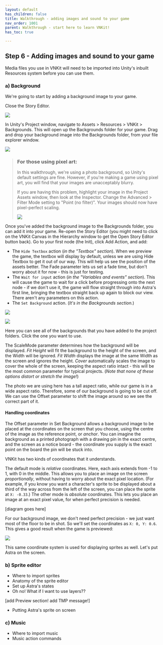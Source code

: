 ```yaml
---
layout: default
has_children: false
title: Walkthrough - adding images and sound to your game
nav_order: 1001
parent: Walkthrough - start here to learn VNKit!
has_toc: true

---
```

## Step 6 - Adding images and sound to your game

Media files you use in VNKit will need to be imported into Unity's inbuilt Resources system before you can use them.

### a) Background

We're going to start by adding a background image to your game.

Close the Story Editor.

![](/assets/images/bg_closeeditor.gif)

In Unity's Project window, navigate to Assets > Resources > VNKit > Backgrounds. This will open up the Backgrounds folder for your game. Drag and drop your background image into the Backgrounds folder, from your file explorer window.

![](/assets/images/bg_bgadd.gif)

> ### For those using pixel art:
>
> In this walkthrough, we're using a photo background, so Unity's default settings are fine. However, if you're making a game using pixel art, you will find that your images are unacceptably blurry.
>
> If you are having this problem, highlight your image in the Project Assets window, then look at the Inspector. Change the Advanced > Filter Mode setting to "Point (no filter)". Your images should now have pixel-perfect scaling.
>
> ![](/assets/images/pointfiltering.PNG)

Once you've added the background image to the Backgrounds folder, you can add it into your game. Re-open the Story Editor (you might need to click on the VNKit Canvas in the Hierarchy window to get the Open Story Editor button back). Go to your first node (the Init), click Add Action, and add:

* The `Hide Textbox` action (_in the "Textbox" section_). When we preview the game, the textbox will display by default, unless we are using Hide Textbox to get it out of our way. This will help us see the position of the assets better. The Fade parameter lets us set a fade time, but don't worry about it for now - this is just for testing.
* The `Wait for input` action (_in the "Variables and events" section_). This will cause the game to wait for a click before progressing onto the next node - if we don't use it, the game will flow straight through into Astra's first line, bringing the textbox straight back up again to block our view. There aren't any parameters on this action.
* The `Set Background` action. (_It's in the Backgrounds section._)

![](/assets/images/fadeut.PNG)

![](/assets/images/nodes_bgpicker.PNG)

Here you can see all of the backgrounds that you have added to the project folders. Click the one you want to use.

The ScaleMode parameter determines how the background will be displayed. _Fit Height_ will fit the background to the height of the screen, and the Width will be ignored. _Fit Width_ displays the image at the same Width as the screen and ignores the height. _Cover_ automatically scales the image to cover the whole of the screen, keeping the aspect ratio intact - this will be the most common parameter for typical projects. (_Note that none of these options distort or stretch the image!_)

The photo we are using here has a tall aspect ratio, while our game is in a wide aspect ratio. Therefore, some of our background is going to be cut off. We can use the Offset parameter to shift the image around so we see the correct part of it.

#### Handling coordinates

The Offset parameter in Set Background allows a background image to be placed at the coordinates on the screen that you choose, using the centre of the image as the reference point, or _anchor_. You can imagine the background as a printed photograph with a drawing pin in the exact centre, and the screen as a notice board - the coordinate you supply is the exact point on the board the pin will be stuck into.

VNKit has two kinds of coordinates that it understands.

The default mode is _relative_ coordinates. Here, each axis extends from -1 to 1, with 0 in the middle. This allows you to place an image on the screen _proportionally_, without having to worry about the exact pixel location. (For example, if you know you want a character's sprite to be displayed about a third of the way across from the left of the screen, you can place the sprite at `X: -0.33`.) The other mode is _absolute_ coordinates. This lets you place an image at an exact pixel value, for when perfect precision is needed.

\[diagram goes here\]

For our background image, we don't need perfect precision - we just want most of the floor to be in shot. So we'll set the coordinates as `X: 0, Y: 0.6`. This gives a good result when the game is previewed:

![](/assets/images/bgoffset-1.png)

This same coordinate system is used for displaying sprites as well. Let's put Astra on the screen.

### b) Sprite editor

* Where to import sprites
* Anatomy of the sprite editor
* Set up Astra's states
* Oh no! What if I want to use layers??

\[add Preview section! add TMP message!\]

* Putting Astra's sprite on screen

### c) Music

* Where to import music
* Music action commands